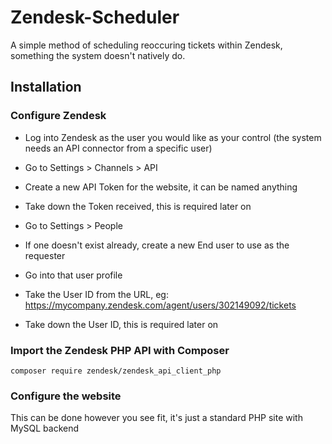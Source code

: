 # Zendesk-Scheduler

A simple method of scheduling reoccuring tickets within Zendesk, something the system doesn't natively do.

## Installation
### Configure Zendesk
- Log into Zendesk as the user you would like as your control (the system needs an API connector from a specific user)
- Go to Settings > Channels > API
- Create a new API Token for the website, it can be named anything
- Take down the Token received, this is required later on

- Go to Settings > People
- If one doesn't exist already, create a new End user to use as the requester
- Go into that user profile
- Take the User ID from the URL, eg: https://mycompany.zendesk.com/agent/users/302149092/tickets
- Take down the User ID, this is required later on

### Import the Zendesk PHP API with Composer

``
composer require zendesk/zendesk_api_client_php
``

### Configure the website
This can be done however you see fit, it's just a standard PHP site with MySQL backend

